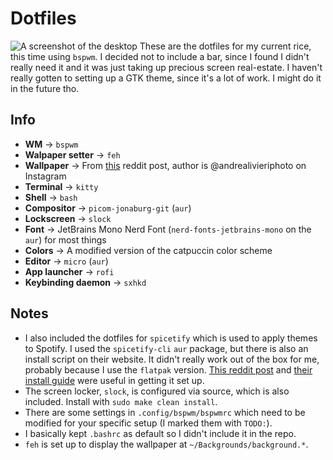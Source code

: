 # Dotfiles
![A screenshot of the desktop](https://i.redd.it/nhptzj65i4x81.png)
These are the dotfiles for my current rice, this time using `bspwm`. I decided not to include a bar, since I found I didn't really need it and it was just taking up precious screen real-estate. I haven't really gotten to setting up a GTK theme, since it's a lot of work. I might do it in the future tho.
## Info
- **WM** -> `bspwm`
- **Walpaper setter** -> `feh`
- **Wallpaper** -> From [this](https://www.reddit.com/r/EarthPorn/comments/tooxia/dolomites_natural_park_oc_andrealivieriphoto) reddit post, author is @andrealivieriphoto on Instagram
- **Terminal** -> `kitty`
- **Shell** -> `bash`
- **Compositor** -> `picom-jonaburg-git` (`aur`)
- **Lockscreen** -> `slock`
- **Font** -> JetBrains Mono Nerd Font (`nerd-fonts-jetbrains-mono` on the `aur`) for most things
- **Colors** -> A modified version of the catpuccin color scheme
- **Editor** -> `micro` (`aur`)
- **App launcher** -> `rofi`
- **Keybinding daemon** -> `sxhkd`
## Notes
- I also included the dotfiles for `spicetify` which is used to apply themes to Spotify. I used the `spicetify-cli` `aur` package, but there is also an install script on their website. It didn't really work out of the box for me, probably because I use the `flatpak` version. [This reddit post](https://www.reddit.com/spicetify/wiki/guideforflatpak) and [their install guide](https://spicetify.app/docs/advanced-usage/installation) were useful in getting it set up.
- The screen locker, `slock`, is configured via source, which is also included. Install with `sudo make clean install`.
- There are some settings in `.config/bspwm/bspwmrc` which need to be modified for your specific setup (I marked them with `TODO:`).
- I basically kept `.bashrc` as default so I didn't include it in the repo.
- `feh` is set up to display the wallpaper at `~/Backgrounds/background.*`.
